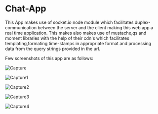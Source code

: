 # Chat-App
 This App makes use of socket.io node module which facilitates duplex-communication between the server and the client making this web
 app a real time application.
 This makes also makes use of mustache,qs and moment libraries with the help of their cdn's which facilitates templating,formating
 time-stamps in appropriate format and processing data from the query strings provided in the url.
 
 Few screenshots of this app are as follows:
 
![Capture](https://user-images.githubusercontent.com/43849911/64904391-31a1fd80-d6e7-11e9-9178-c1890b34606e.JPG)

![Capture1](https://user-images.githubusercontent.com/43849911/64904393-323a9400-d6e7-11e9-8e68-72b9861624ab.JPG)

![Capture2](https://user-images.githubusercontent.com/43849911/64904394-323a9400-d6e7-11e9-9e98-41f244a2cc9c.JPG)

![Capture3](https://user-images.githubusercontent.com/43849911/64904395-323a9400-d6e7-11e9-95f0-93e3eecb5683.JPG)

![Capture4](https://user-images.githubusercontent.com/43849911/64904396-32d32a80-d6e7-11e9-9332-737b49a6285b.JPG)

